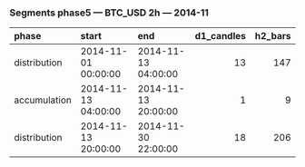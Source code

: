 ### Segments phase5 — BTC_USD 2h — 2014-11

| phase        | start               | end                 |   d1_candles |   h2_bars |
|:-------------|:--------------------|:--------------------|-------------:|----------:|
| distribution | 2014-11-01 00:00:00 | 2014-11-13 04:00:00 |           13 |       147 |
| accumulation | 2014-11-13 04:00:00 | 2014-11-13 20:00:00 |            1 |         9 |
| distribution | 2014-11-13 20:00:00 | 2014-11-30 22:00:00 |           18 |       206 |